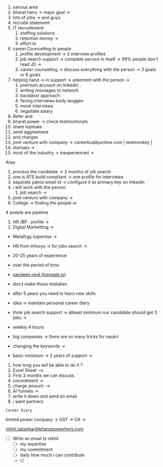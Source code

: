 1. various area 
2. bharat heirs -> major goal -> 
3. lots of jobs -> and guys 
4. recruite statement 
5. IT recruitement 
	1. staffing solutions 
	2. retention money -> 
	3. effort to 
6. career Councelling to people 
	1. profile development -> 2 interview profiles 
	2. job search support -> complete service in itself -> 99% people don't read JD -> 
	3. career counselling  -> discuss everything with the person -> 3 goals or 6 goals 
7. helping hand -> in support -> areement with the person -> 
	1. premium account on linkedin .
	2. writing messages to network 
	3. backdoor approach : 
	4. facing interviews body langges
	5. mock interviews 
	6. negotiate salary
8.  Refer and 
9. bharat power -> check testimotionals
10. share topmate
11. send aggreement 
12. and charges 
13. joint venture with company -> careerbuddyonline.com | testmonkey | 
14. startups -> 
15. most of the industry -> inexperienced -> 

Area 
1. process the candidate -> 2 months of job search 
2. one is ATS build compliant -> one profile for interviews 
3. separate yahoo email id -> configure it as primary key on linkedin 
4. i will work with the person
	1. job search -> 
5. joint venture with company -> 
6. College -> finding the people or 

4 poeple are pipeline 
1.  HR /BP : profile -> 
2. Digital Marketting -> 


-  Metallrgy expertise -> 

- HR from infosys -> for jobs search -> 
- 20-25 years of experience 

- over the period of time 
- [sandeep negi (topmate.io)](https://topmate.io/sandeep_negi)
- don;t make those mistakes 
- after 5 years you need to learn new skills
- idea -> maintain personal career diary 

- think job search support -> atleast minimum our candidate should get 3 jobs -> 
- weekly 4 hours  
- big companies -> there are so many tricks for naukri 
- changing the keywords -> 
- basic minimum -> 2 years of support ->

1. how long you will be able to do it ? 
2. Excel Sheet --> 
3.  First 3 months we can discuss 
4. commitment -> 
5. charge amount  --> 
6. AI funnels -> 
7. write it down and send an email 
8. i want partners 


`Career Diary`

limited power company -> GST -> CA -> 



nikhil.satankar@bharatpowerhyrs.com


- [ ] Write an email to nikhil
	- [ ] my expertise
	- [ ] my commitment 
	- [ ] daily how much i can contribute
	- [ ] 